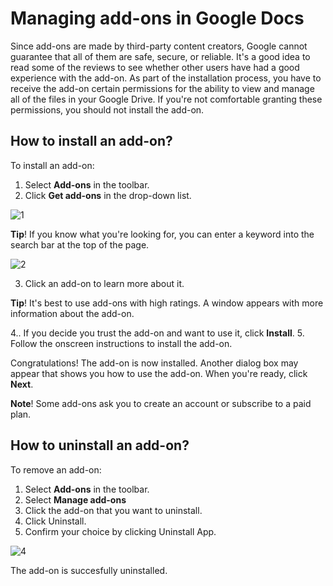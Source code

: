 # Managing add-ons in Google Docs

Since add-ons are made by third-party content creators, Google cannot guarantee that all of them are safe, secure, or reliable.
It's a good idea to read some of the reviews to see whether other users have had a good experience with the add-on.
As part of the installation process, you have to receive the add-on certain permissions for the ability to view and manage all of the files in your Google Drive.
If you're not comfortable granting these permissions, you should not install the add-on. 

## How to install an add-on?

To install an add-on:
1. Select **Add-ons** in the toolbar.
2. Click **Get add-ons** in the drop-down list.

![1](https://user-images.githubusercontent.com/88477186/141090954-9d24a7c3-7ca4-45dd-b3f9-83307979bf63.png)


**Tip**!
If you know what you're looking for, you can enter a keyword into the search bar at the top of the page.

![2](https://user-images.githubusercontent.com/88477186/141091290-49fc0aa2-103a-41ee-b14a-3f3bb49ef75d.png)


3. Click an add-on to learn more about it.

 **Tip**! 
It's best to use add-ons with high ratings. A window appears with more information about the add-on.

4.. If you decide you trust the add-on and want to use it, click **Install**.
5. Follow the onscreen instructions to install the add-on.

Congratulations! The add-on is now installed. Another dialog box may appear that shows you how to use the add-on. When you're ready, click **Next**.

**Note**!
Some add-ons ask you to create an account or subscribe to a paid plan. 

## How to uninstall an add-on?

To remove an add-on:
1. Select **Add-ons** in the toolbar.
2. Select **Manage add-ons**
3. Click the add-on that you want to uninstall.
4. Click Uninstall.
5. Confirm your choice by clicking Uninstall App.

![4](https://user-images.githubusercontent.com/88477186/141092965-5be4f1b6-2652-464d-81e9-03e91fe9ae33.png)

The add-on is succesfully uninstalled.
